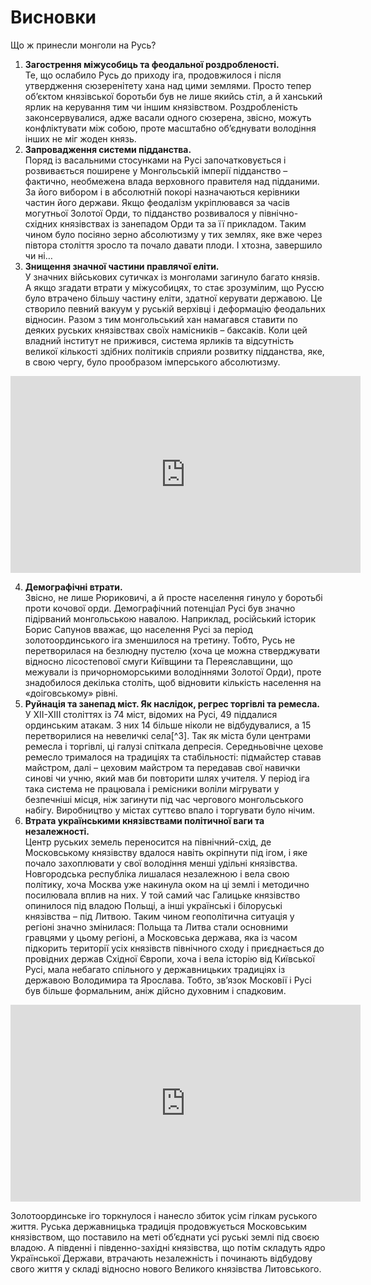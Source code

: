 Висновки
========

Що ж принесли монголи на Русь?

<ol>
<li value="1"><b>Загострення міжусобиць та феодальної роздробленості.</b><br/>
Те, що ослабило Русь до приходу іга, продовжилося і після
утвердження сюзеренітету хана над цими землями. Просто тепер
об’єктом князівської боротьби був не лише якийсь стіл, а й ханський ярлик на керування тим чи іншим князівством. Роздробленість законсервувалися, адже васали одного сюзерена, звісно, можуть конфліктувати між собою, проте масштабно об’єднувати володіння інших не міг жоден князь.</li>

<li value="2"><b>Запровадження системи підданства.</b><br/>
Поряд із васальними стосунками на Русі започатковується і розвивається поширене у Монгольській імперії підданство – фактично, необмежена влада верховного правителя над підданими. За його вибором і в абсолютній покорі назначаються керівники частин його держави. Якщо феодалізм укріплювався за часів могутньої Золотої Орди, то підданство розвивалося у північно-східних князівствах із занепадом Орди та за її прикладом. Таким чином було посіяно зерно абсолютизму у тих землях, яке вже через півтора століття зросло та почало
 давати плоди. І хтозна, завершило чи ні…
</li>
<li value="3"><b>Знищення значної частини правлячої еліти.</b></br>
У значних військових сутичках із монголами загинуло багато князів. А якщо згадати втрати у міжусобицях, то стає зрозумілим, що Руссю було втрачено більшу частину еліти, здатної керувати державою. Це створило певний вакуум у руській верхівці і деформацію феодальних відносин. Разом з тим монгольський хан намагався ставити по деяких руських князівствах своїх намісників – баксаків. Коли цей владний інститут не прижився, система ярликів та відсутність великої кількості здібних політиків сприяли розвитку підданства, яке, в свою чергу, було прообразом імперського абсолютизму.
</li>
</ol>

<div class="fluidMedia">
<iframe align="center" width="560" height="315" src="https://www.youtube.com/embed/05c7Ur2eMfA" frameborder="0" allowfullscreen></iframe>
</div>
<div class="popup">
</div>


<ol>
<li value="4"><b>Демографічні втрати.</b><br/>
Звісно, не лише Рюриковичі, а й просте населення гинуло у боротьбі проти кочової орди. Демографічний потенціал Русі був значно підірваний монгольською навалою. Наприклад, російський історик Борис Сапунов вважає, що населення Русі за період золотоординського іга зменшилося на третину. Тобто, Русь не перетворилася на безлюдну пустелю (хоча це можна стверджувати відносно лісостепової смуги Київщини та Переяславщини, що межували із причорноморськими володіннями Золотої Орди), проте знадобилося декілька століть, щоб відновити кількість населення на «доіговському» рівні.
</li>

<li value="5"><b>Руйнація та занепад міст. Як наслідок, регрес торгівлі та ремесла.</b><br/>
У ХІІ-ХІІІ століттях із 74 міст, відомих на Русі, 49 піддалися ординським атакам. З них 14 більше ніколи не відбудувалися, а 15 перетворилися на невеличкі села[^3]. Так як міста були центрами ремесла і торгівлі, ці галузі спіткала депресія. Середньовічне цехове ремесло трималося на традиціях та стабільності: підмайстер ставав майстром, далі – цеховим майстром та передавав свої навички синові чи учню, який мав би повторити шлях учителя. У період іга така система не працювала і ремісники воліли мігрувати у безпечніші місця, ніж загинути під час чергового монгольського набігу. Виробництво у містах суттєво впало і торгувати було нічим.
</li>

<li value="6"><b>Втрата українськими князівствами політичної ваги та незалежності.</b><br/>
Центр руських земель переносится на північний-схід, де Московському князівству вдалося навіть окріпнути під ігом, і яке почало захоплювати у свої володіння менші удільні князівства. Новгородська республіка лишалася незалежною і вела свою політику, хоча Москва уже накинула оком на ці землі і методично посилювала вплив на них. У той самий час Галицьке князівство опинилося під владою Польщі, а інші українські і білоруські князівства – під Литвою. Таким чином геополітична ситуація у регіоні значно змінилася: Польща та Литва стали основними гравцями у цьому регіоні, а Московська держава, яка із часом підкорить території усіх князівств північного сходу і приєднається до провідних держав Східної Європи, хоча і вела історію від Київської Русі, мала небагато спільного у державницьких традиціях із державою Володимира та Ярослава. Тобто, зв’язок Московії і Русі був більше формальним, аніж дійсно духовним і спадковим.
</li>
</ol>


<div class="fluidMedia">
<iframe align="center" width="560" height="315" src="https://www.youtube.com/embed/JsH4GYsvgMI" frameborder="0" allowfullscreen></iframe>
</div>
<div class="popup">
</div>


Золотоординське іго торкнулося і нанесло збиток усім гілкам руського
життя. Руська державницька традиція продовжується Московським
князівством, що поставило на меті об’єднати усі руські землі під своєю
владою. А південні і південно-західні князівства, що потім складуть ядро
Української Держави, втрачають незалежність і починають відбудову свого
життя у складі відносно нового Великого князівства Литовського.


[^3]: цифри узято із підручника О.Д.Бойка «Історія Укрвїни»
